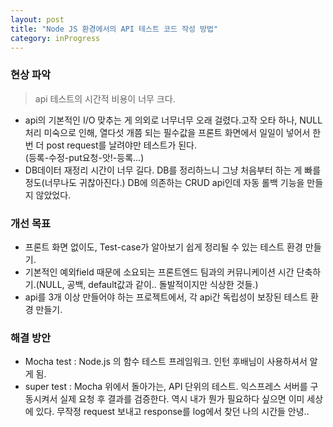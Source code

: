 ```yaml
---
layout: post
title: "Node JS 환경에서의 API 테스트 코드 작성 방법"
category: inProgress
---
```


### 현상 파악

> api 테스트의 시간적 비용이 너무 크다.
- api의 기본적인 I/O 맞추는 게 의외로 너무너무 오래 걸렸다.고작 오타 하나, NULL처리 미숙으로 인해, 열다섯 개쯤 되는 필수값을 프론트 화면에서 일일이 넣어서 한 번 더 post request를 날려야만 테스트가 된다.<br>(등록-수정-put요청-앗!-등록...)
- DB데이터 재정리 시간이 너무 길다. DB를 정리하느니 그냥 처음부터 하는 게 빠를 정도(너무나도 귀찮아진다.) DB에 의존하는 CRUD api인데 자동 롤백 기능을 만들지 않았었다.

### 개선 목표
- 프론트 화면 없이도, Test-case가 알아보기 쉽게 정리될 수 있는 테스트 환경 만들기.
- 기본적인 예외field 때문에 소요되는 프론트엔드 팀과의 커뮤니케이션 시간 단축하기.(NULL, 공백, default값과 같이.. 돌발적이지만 식상한 것들.)
- api를 3개 이상 만들어야 하는 프로젝트에서, 각 api간 독립성이 보장된 테스트 환경 만들기.

### 해결 방안
- Mocha test : Node.js 의 함수 테스트 프레임워크. 인턴 후배님이 사용하셔서 알게 됨. 
- super test : Mocha 위에서 돌아가는, API 단위의 테스트. 익스프레스 서버를 구동시켜서 실제 요청 후 결과를 검증한다. 역시 내가 뭔가 필요하다 싶으면 이미 세상에 있다. 무작정 request 보내고 response를 log에서 찾던 나의 시간들 안녕..





